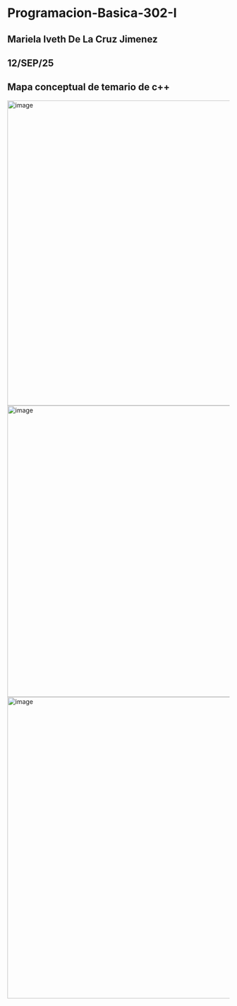 # Programacion-Basica-302-I
## Mariela Iveth De La Cruz Jimenez
## 12/SEP/25
## Mapa conceptual de temario de c++
<img width="946" height="690" alt="image" src="https://github.com/user-attachments/assets/81acb32a-8b67-42ad-8ff3-af47c0d8ccda" />
<img width="931" height="659" alt="image" src="https://github.com/user-attachments/assets/8492e2c1-df03-419a-9272-1cfd7c0045b6" />
<img width="909" height="682" alt="image" src="https://github.com/user-attachments/assets/8dd560e3-c4fc-455b-b8a4-2ea625fa91f2" />


